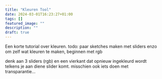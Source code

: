 ```yaml
---
title: "Kleuren Tool"
date: 2024-03-01T16:23:27+01:00
tags: []
featured_image: ""
description: ""
draft: true
---
```


Een korte tutorial over kleuren.
 todo: paar sketches maken met sliders enzo om zelf wat kleuren te maken, beginnen met rgb

 denk aan 3 sliders (rgb) en een vierkant dat opnieuw ingekleurd wordt telkens je aan diene slider komt. misschien ook iets doen met transparantie...

 